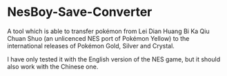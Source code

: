 # NesBoy-Save-Converter
A tool which is able to transfer pokémon from Lei Dian Huang Bi Ka Qiu Chuan Shuo (an unlicenced NES port of Pokémon Yellow) to the international releases of Pokémon Gold, Silver and Crystal.

I have only tested it with the English version of the NES game, but it should also work with the Chinese one.  
